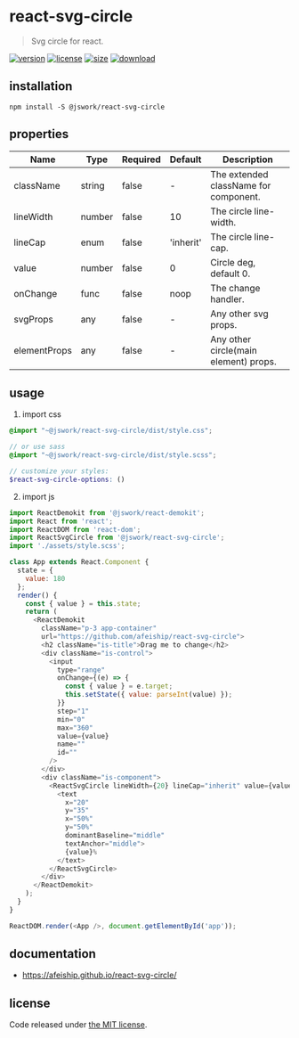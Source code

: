 # react-svg-circle
> Svg circle for react.

[![version][version-image]][version-url]
[![license][license-image]][license-url]
[![size][size-image]][size-url]
[![download][download-image]][download-url]

## installation
```shell
npm install -S @jswork/react-svg-circle
```

## properties
| Name         | Type   | Required | Default   | Description                           |
| ------------ | ------ | -------- | --------- | ------------------------------------- |
| className    | string | false    | -         | The extended className for component. |
| lineWidth    | number | false    | 10        | The circle line-width.                |
| lineCap      | enum   | false    | 'inherit' | The circle line-cap.                  |
| value        | number | false    | 0         | Circle deg, default 0.                |
| onChange     | func   | false    | noop      | The change handler.                   |
| svgProps     | any    | false    | -         | Any other svg props.                  |
| elementProps | any    | false    | -         | Any other circle(main element) props. |


## usage
1. import css
  ```scss
  @import "~@jswork/react-svg-circle/dist/style.css";

  // or use sass
  @import "~@jswork/react-svg-circle/dist/style.scss";

  // customize your styles:
  $react-svg-circle-options: ()
  ```
2. import js
  ```js
  import ReactDemokit from '@jswork/react-demokit';
  import React from 'react';
  import ReactDOM from 'react-dom';
  import ReactSvgCircle from '@jswork/react-svg-circle';
  import './assets/style.scss';

  class App extends React.Component {
    state = {
      value: 180
    };
    render() {
      const { value } = this.state;
      return (
        <ReactDemokit
          className="p-3 app-container"
          url="https://github.com/afeiship/react-svg-circle">
          <h2 className="is-title">Drag me to change</h2>
          <div className="is-control">
            <input
              type="range"
              onChange={(e) => {
                const { value } = e.target;
                this.setState({ value: parseInt(value) });
              }}
              step="1"
              min="0"
              max="360"
              value={value}
              name=""
              id=""
            />
          </div>
          <div className="is-component">
            <ReactSvgCircle lineWidth={20} lineCap="inherit" value={value}>
              <text
                x="20"
                y="35"
                x="50%"
                y="50%"
                dominantBaseline="middle"
                textAnchor="middle">
                {value}%
              </text>
            </ReactSvgCircle>
          </div>
        </ReactDemokit>
      );
    }
  }

  ReactDOM.render(<App />, document.getElementById('app'));

  ```

## documentation
- https://afeiship.github.io/react-svg-circle/


## license
Code released under [the MIT license](https://github.com/afeiship/react-svg-circle/blob/master/LICENSE.txt).

[version-image]: https://img.shields.io/npm/v/@jswork/react-svg-circle
[version-url]: https://npmjs.org/package/@jswork/react-svg-circle

[license-image]: https://img.shields.io/npm/l/@jswork/react-svg-circle
[license-url]: https://github.com/afeiship/react-svg-circle/blob/master/LICENSE.txt

[size-image]: https://img.shields.io/bundlephobia/minzip/@jswork/react-svg-circle
[size-url]: https://github.com/afeiship/react-svg-circle/blob/master/dist/react-svg-circle.min.js

[download-image]: https://img.shields.io/npm/dm/@jswork/react-svg-circle
[download-url]: https://www.npmjs.com/package/@jswork/react-svg-circle
